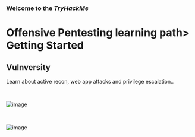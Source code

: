 <p><h3> Welcome to the <em>TryHackMe</em></h3>
<h1>Offensive Pentesting learning path> Getting Started</h1>
<h2>Vulnversity</h2>
<p>Learn about active recon, web app attacks and privilege escalation..</p>

<br>

![image](https://github.com/user-attachments/assets/e8e2c5d7-4a25-4cc7-95b2-f1ffd0846bae)

<br>

![image](https://github.com/user-attachments/assets/c1312b29-9476-4ae2-bd6a-6d47ab1a00bd)


